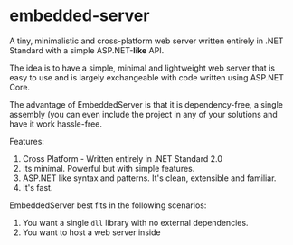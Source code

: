 # embedded-server
A tiny, minimalistic and cross-platform web server written entirely in .NET Standard with a simple ASP.NET-**like** API.

The idea is to have a simple, minimal and lightweight web server that is easy to use and is largely exchangeable with code written using ASP.NET Core.

The advantage of EmbeddedServer is that it is dependency-free, a single assembly (you can even include the project in any of your solutions and have it work hassle-free.

Features:
1. Cross Platform - Written entirely in .NET Standard 2.0
2. Its minimal. Powerful but with simple features.
2. ASP.NET like syntax and patterns. It's clean, extensible and familiar.
3. It's fast.

EmbeddedServer best fits in the following scenarios:
1. You want a single `dll` library with no external dependencies.
2. You want to host a web server inside 
